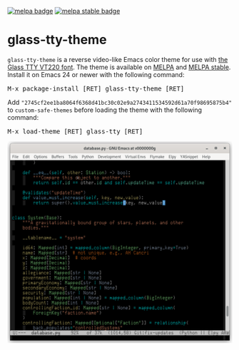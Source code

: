 [![melpa badge][melpa-badge]][melpa-link]
[![melpa stable badge][melpa-stable-badge]][melpa-stable-link]

# glass-tty-theme

`glass-tty-theme` is a reverse video-like Emacs color theme for use
with [the Glass TTY VT220 font](https://caglrc.cc/~svo/glasstty/).
The theme is available on [MELPA](https://melpa.org/) and
[MELPA stable](https://stable.melpa.org/).  Install it on Emacs 24 or
newer with the following command:

<kbd>M-x package-install [RET] glass-tty-theme [RET]</kbd>

Add
`"2745cf2ee1ba8064f6368d41bc30c02e9a2743411534592d61a70f98695875b4"`
to `custom-safe-themes` before loading the theme with the following
command:

<kbd>M-x load-theme [RET] glass-tty [RET]</kbd>

![glass-tty-theme](image/glass-tty-theme.png)

[melpa-link]: https://melpa.org/#/glass-tty-theme
[melpa-stable-link]: https://stable.melpa.org/#/glass-tty-theme
[melpa-badge]: https://melpa.org/packages/glass-tty-theme-badge.svg
[melpa-stable-badge]: https://stable.melpa.org/packages/glass-tty-theme-badge.svg
